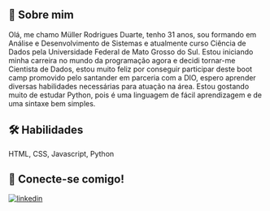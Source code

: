 
## 🚀 Sobre mim
Olá, me chamo Müller Rodrigues Duarte, tenho 31 anos, sou formando em Análise e Desenvolvimento de Sistemas e atualmente curso Ciência de Dados pela Universidade Federal de Mato Grosso do Sul. Estou iniciando minha carreira no mundo da programação agora e decidi tornar-me Cientista de Dados, estou muito feliz por conseguir participar deste boot camp promovido pelo santander em parceria com a DIO, espero aprender diversas habilidades necessárias para atuação na área. Estou gostando muito de estudar Python, pois é uma linguagem de fácil aprendizagem e de uma sintaxe bem simples.


## 🛠 Habilidades
HTML, CSS, Javascript, Python


## 🔗 Conecte-se comigo!

[![linkedin](https://img.shields.io/badge/linkedin-0A66C2?style=for-the-badge&logo=linkedin&logoColor=white)](https://www.linkedin.com/in/mullerduarte)

